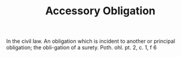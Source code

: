 ---
title: Accessory Obligation
permalink: "/definitions/accessory-obligation.html"
body: In the civil law. An obligation which is incident to another or principal obligation;
  the obli-gation of a surety. Poth. ohl. pt. 2, c. 1, f 6
published_at: '2018-07-07'
layout: post
---